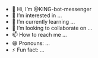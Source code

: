 - 👋 Hi, I’m @KING-bot-messenger
- 👀 I’m interested in ...
- 🌱 I’m currently learning ...
- 💞️ I’m looking to collaborate on ...
- 📫 How to reach me ...
- 😄 Pronouns: ...
- ⚡ Fun fact: ...

<!---
KING-bot-messenger/KING-bot-messenger is a ✨ special ✨ repository because its `README.md` (this file) appears on your GitHub profile.
You can click the Preview link to take a look at your changes.
--->
